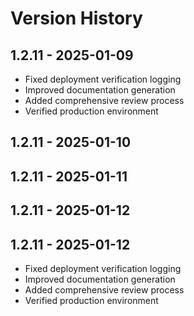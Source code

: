 # Version History

## 1.2.11 - 2025-01-09
- Fixed deployment verification logging
- Improved documentation generation
- Added comprehensive review process
- Verified production environment
## 1.2.11 - 2025-01-10
## 1.2.11 - 2025-01-11
## 1.2.11 - 2025-01-12

## 1.2.11 - 2025-01-12
- Fixed deployment verification logging
- Improved documentation generation
- Added comprehensive review process
- Verified production environment
